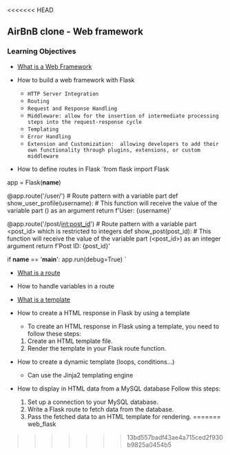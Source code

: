 <<<<<<< HEAD
## AirBnB clone - Web framework

### Learning Objectives
- [What is a Web Framework](https://intelegain-technologies.medium.com/what-are-web-frameworks-and-why-you-need-them-c4e8806bd0fb)

- How to build a web framework with Flask
    * `HTTP Server Integration`
    * `Routing`
    * `Request and Response Handling`
    * `Middleware: allow for the insertion of intermediate processing steps into the request-response cycle`
    * `Templating`
    * `Error Handling`
    * `Extension and Customization:  allowing developers to add their own functionality through plugins, extensions, or custom middleware`

- How to define routes in Flask
`from flask import Flask

app = Flask(__name__)

@app.route('/user/<username>')  # Route pattern with a variable part <username>
def show_user_profile(username):
    # This function will receive the value of the variable part (<username>) as an argument
    return f'User: {username}'

@app.route('/post/<int:post_id>')  # Route pattern with a variable part <post_id> which is restricted to integers
def show_post(post_id):
    # This function will receive the value of the variable part (<post_id>) as an integer argument
    return f'Post ID: {post_id}'

if __name__ == '__main__':
    app.run(debug=True)
`
- [What is a route](https://flask.palletsprojects.com/en/2.3.x/quickstart/#routing)

- How to handle variables in a route
 
- [What is a template](https://flask.palletsprojects.com/en/2.3.x/quickstart/#rendering-templates)

- How to create a HTML response in Flask by using a template
   - To create an HTML response in Flask using a template, you need to follow these steps:

	1. Create an HTML template file.
	2. Render the template in your Flask route function.
- How to create a dynamic template (loops, conditions…)
   * Can use the Jinja2 templating engine

- How to display in HTML data from a MySQL database
Follow this steps:
	1. Set up a connection to your MySQL database.
	2. Write a Flask route to fetch data from the database.
	3. Pass the fetched data to an HTML template for rendering.
=======
web_flask
>>>>>>> 13bd557badf43ae4a715ced2f930b9825a0454b5
